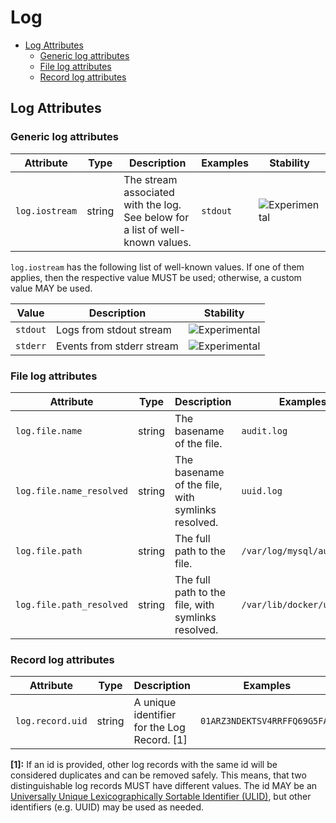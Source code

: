 <!--- Hugo front matter used to generate the website version of this page:
--->

# Log

<!-- toc -->

- [Log Attributes](#log-attributes)
  - [Generic log attributes](#generic-log-attributes)
  - [File log attributes](#file-log-attributes)
  - [Record log attributes](#record-log-attributes)

<!-- tocstop -->

## Log Attributes

### Generic log attributes

<!-- semconv registry.log(omit_requirement_level) -->
| Attribute  | Type | Description  | Examples  | Stability |
|---|---|---|---|---|
| `log.iostream` | string | The stream associated with the log. See below for a list of well-known values. | `stdout` | ![Experimental](https://img.shields.io/badge/-experimental-blue) |

`log.iostream` has the following list of well-known values. If one of them applies, then the respective value MUST be used; otherwise, a custom value MAY be used.

| Value  | Description | Stability |
|---|---|---|
| `stdout` | Logs from stdout stream | ![Experimental](https://img.shields.io/badge/-experimental-blue) |
| `stderr` | Events from stderr stream | ![Experimental](https://img.shields.io/badge/-experimental-blue) |
<!-- endsemconv -->

### File log attributes

<!-- semconv registry.log.file(omit_requirement_level) -->
| Attribute  | Type | Description  | Examples  | Stability |
|---|---|---|---|---|
| `log.file.name` | string | The basename of the file. | `audit.log` | ![Experimental](https://img.shields.io/badge/-experimental-blue) |
| `log.file.name_resolved` | string | The basename of the file, with symlinks resolved. | `uuid.log` | ![Experimental](https://img.shields.io/badge/-experimental-blue) |
| `log.file.path` | string | The full path to the file. | `/var/log/mysql/audit.log` | ![Experimental](https://img.shields.io/badge/-experimental-blue) |
| `log.file.path_resolved` | string | The full path to the file, with symlinks resolved. | `/var/lib/docker/uuid.log` | ![Experimental](https://img.shields.io/badge/-experimental-blue) |
<!-- endsemconv -->

### Record log attributes

<!-- semconv registry.log.record(omit_requirement_level) -->
| Attribute  | Type | Description  | Examples  | Stability |
|---|---|---|---|---|
| `log.record.uid` | string | A unique identifier for the Log Record. [1] | `01ARZ3NDEKTSV4RRFFQ69G5FAV` | ![Experimental](https://img.shields.io/badge/-experimental-blue) |

**[1]:** If an id is provided, other log records with the same id will be considered duplicates and can be removed safely. This means, that two distinguishable log records MUST have different values.
The id MAY be an [Universally Unique Lexicographically Sortable Identifier (ULID)](https://github.com/ulid/spec), but other identifiers (e.g. UUID) may be used as needed.
<!-- endsemconv -->